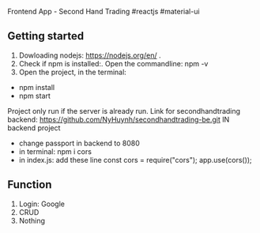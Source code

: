 Frontend App - Second Hand Trading
#reactjs #material-ui

## Getting started

1. Dowloading nodejs: https://nodejs.org/en/ . 
2. Check if npm is installed:. Open the commandline: npm -v
3. Open the project, in the terminal:
  - npm install
  - npm start
  
  Project only run if the server is already run. Link for secondhandtrading backend: https://github.com/NyHuynh/secondhandtrading-be.git
  IN backend project
  - change passport in backend to 8080
  - in terminal: npm i cors
  - in index.js: add these line
    const cors = require("cors");
    app.use(cors());
  
 ## Function
 
 1. Login: Google
 2. CRUD 
 3. Nothing
  


